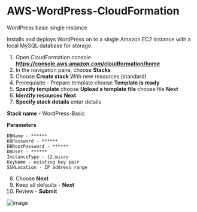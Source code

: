 # AWS-WordPress-CloudFormation

WordPress basic single instance

Installs and deploys WordPress on to a single Amazon EC2 instance with a local MySQL database for storage.

1. Open CloudFormation console **https://console.aws.amazon.com/cloudformation/home**
2. In the navigation pane, choose **Stacks**
3. Choose **Create stack** With new resources (standard)
4. Prerequisite - Prepare template choose **Template is ready**
5. **Specify template** choose **Upload a template file** choose file **Next**
6. **Identify resources** **Next**
7. **Specify stack details** enter details

**Stack name** - WordPress-Basic

**Parameters**
  
    DBName - ******
    DBPassword - ******
    DBRootPassword - ******
    DBUser - ******
    InstanceType - t2.micro
    KeyName - existing key pair  
    SSHLocation - IP address range

8. Choose **Next**
9. Keep all defaults - **Next**
10. Review - **Submit**

![image](https://user-images.githubusercontent.com/91480603/213553871-0b445f2f-1930-45d3-a8c8-6344d2fd421e.png)

